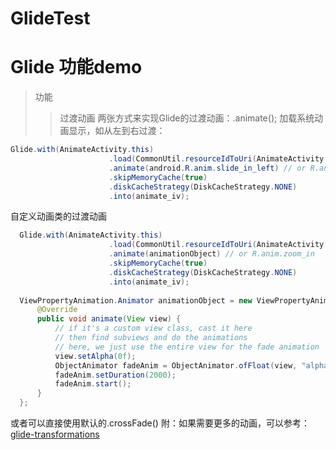 # GlideTest
Glide 功能demo
=======
> 功能
>> 过渡动画
       两张方式来实现Glide的过渡动画：.animate();
  加载系统动画显示，如从左到右过渡：
  ```java
  Glide.with(AnimateActivity.this)
                        .load(CommonUtil.resourceIdToUri(AnimateActivity.this, R.mipmap.photo2))
                        .animate(android.R.anim.slide_in_left) // or R.anim.zoom_in
                        .skipMemoryCache(true)
                        .diskCacheStrategy(DiskCacheStrategy.NONE)
                        .into(animate_iv);
  ```
  自定义动画类的过渡动画
  ```java
    Glide.with(AnimateActivity.this)
                        .load(CommonUtil.resourceIdToUri(AnimateActivity.this, R.mipmap.photo2))
                        .animate(animationObject) // or R.anim.zoom_in
                        .skipMemoryCache(true)
                        .diskCacheStrategy(DiskCacheStrategy.NONE)
                        .into(animate_iv);
                        
    ViewPropertyAnimation.Animator animationObject = new ViewPropertyAnimation.Animator() {
        @Override
        public void animate(View view) {
            // if it's a custom view class, cast it here
            // then find subviews and do the animations
            // here, we just use the entire view for the fade animation
            view.setAlpha(0f);
            ObjectAnimator fadeAnim = ObjectAnimator.ofFloat(view, "alpha", 0f, 1f);
            fadeAnim.setDuration(2000);
            fadeAnim.start();
        }
    };
  ```
  或者可以直接使用默认的.crossFade()
附：如果需要更多的动画，可以参考：[glide-transformations](https://github.com/wasabeef/glide-transformations "Glide转换集")
  
  
  
  
